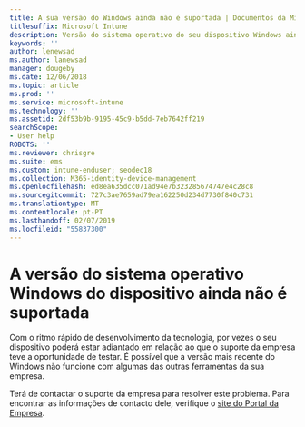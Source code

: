 ```yaml
---
title: A sua versão do Windows ainda não é suportada | Documentos da Microsoft
titlesuffix: Microsoft Intune
description: Versão do sistema operativo do seu dispositivo Windows ainda não é suportada.
keywords: ''
author: lenewsad
ms.author: lanewsad
manager: dougeby
ms.date: 12/06/2018
ms.topic: article
ms.prod: ''
ms.service: microsoft-intune
ms.technology: ''
ms.assetid: 2df53b9b-9195-45c9-b5dd-7eb7642ff219
searchScope:
- User help
ROBOTS: ''
ms.reviewer: chrisgre
ms.suite: ems
ms.custom: intune-enduser; seodec18
ms.collection: M365-identity-device-management
ms.openlocfilehash: ed8ea635dcc071ad94e7b323285674747e4c28c8
ms.sourcegitcommit: 727c3ae7659ad79ea162250d234d7730f840c731
ms.translationtype: MT
ms.contentlocale: pt-PT
ms.lasthandoff: 02/07/2019
ms.locfileid: "55837300"
---
```

# <a name="your-windows-devices-operating-system-version-isnt-yet-supported"></a>A versão do sistema operativo Windows do dispositivo ainda não é suportada

Com o ritmo rápido de desenvolvimento da tecnologia, por vezes o seu dispositivo poderá estar adiantado em relação ao que o suporte da empresa teve a oportunidade de testar. É possível que a versão mais recente do Windows não funcione com algumas das outras ferramentas da sua empresa. 

Terá de contactar o suporte da empresa para resolver este problema. Para encontrar as informações de contacto dele, verifique o [site do Portal da Empresa](https://go.microsoft.com/fwlink/?linkid=2010980).
